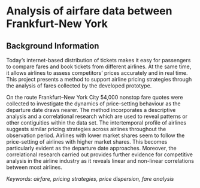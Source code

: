 
# Analysis of airfare data between Frankfurt-New York

## Background Information

Today’s internet-based distribution of tickets makes it easy for passengers to compare fares and book tickets from different airlines. At the same time, it allows airlines to assess competitors’ prices accurately and in real time. This project presents a method to support airline pricing strategies through the analysis of fares collected by the developed prototype. 

On the route Frankfurt–New York City 54,000 nonstop fare quotes were collected to investigate the dynamics of price-setting behaviour as the departure date draws nearer. The method incorporates a descriptive analysis and a correlational research which are used to reveal patterns or other contiguities within the data set. 
The intertemporal profile of airlines suggests similar pricing strategies across airlines throughout the observation period. Airlines with lower market shares seem to follow the price-setting of airlines with higher market shares. This becomes particularly evident as the departure date approaches. Moreover, the correlational research carried out provides further evidence for competitive analysis in the airline industry as it reveals linear and non-linear correlations between most airlines.

_Keywords: airfare, pricing strategies, price dispersion, fare analysis_

